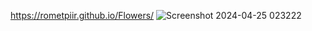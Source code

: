 https://rometpiir.github.io/Flowers/
![Screenshot 2024-04-25 023222](https://github.com/Rometpiir/Flowers/assets/148501967/d6f09bd4-253d-4d9c-9de5-d5f74cb9aa10)
